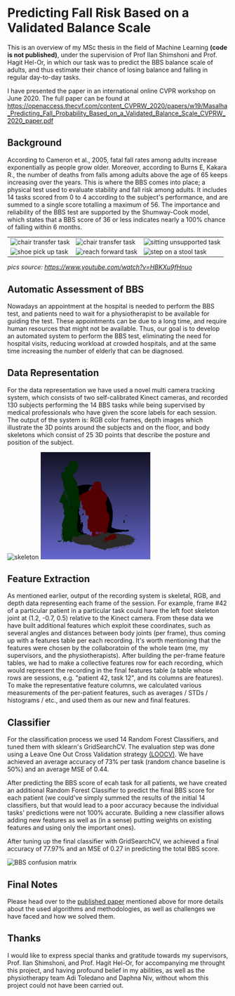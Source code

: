 # Predicting Fall Risk Based on a Validated Balance Scale

This is an overview of my MSc thesis in the field of Machine Learning **(code is not published)**, under the supervision of Prof Ilan Shimshoni and Prof. Hagit Hel-Or, in which our task was to predict the BBS balance scale of adults, and thus estimate their chance of losing balance and falling in regular day-to-day tasks.

I have presented the paper in an international online CVPR workshop on June 2020. The full paper can be found at https://openaccess.thecvf.com/content_CVPRW_2020/papers/w19/Masalha_Predicting_Fall_Probability_Based_on_a_Validated_Balance_Scale_CVPRW_2020_paper.pdf


## Background

According to Cameron et al., 2005, fatal fall rates among adults increase exponentially as people grow older. Moreover, according to Burns E, Kakara R., the number of deaths from falls among adults above the age of 65 keeps increasing over the years. This is where the BBS comes into place; a physical test used to evaluate stability and fall risk among adults. It includes 14 tasks scored from 0 to 4 according to the subject's performance, and are summed to a single score totalling a maximum of 56. The importance and reliability of the BBS test are supported by the Shumway-Cook model, which states that a BBS score of 36 or less indicates nearly a 100% chance of falling within 6 months.

| | | |
|-|-|-|
| ![chair transfer task](https://user-images.githubusercontent.com/78589884/120074237-97ddd800-c0a4-11eb-982c-787634a1bc51.png)  | ![chair transfer task](https://user-images.githubusercontent.com/78589884/120074247-a62bf400-c0a4-11eb-92e7-c0cff65bd56c.png)  | ![sitting unsupported task](https://user-images.githubusercontent.com/78589884/120074246-a4fac700-c0a4-11eb-81e5-14a8770063c0.png)  |
| ![shoe pick up task](https://user-images.githubusercontent.com/78589884/120074249-a75d2100-c0a4-11eb-8cf5-6499100eff84.png)  | ![reach forward task](https://user-images.githubusercontent.com/78589884/120074252-a88e4e00-c0a4-11eb-9b2b-fbb2ca4bfb6c.png)  | ![step on a stool task](https://user-images.githubusercontent.com/78589884/120074253-a926e480-c0a4-11eb-931b-a65329eb1522.png)  |

_pics source: https://www.youtube.com/watch?v=HBKXu9fHnuo_

## Automatic Assessment of BBS

Nowadays an appointment at the hospital is needed to perform the BBS test, and patients need to wait for a physiotherapist to be available for guiding the test. These appointments can be due to a long time, and require human resources that might not be available.
Thus, our goal is to develop an automated system to perform the BBS test, eliminating the need for hospital visits, reducing workload at crowded hospitals, and at the same time increasing the number of elderly that can be diagnosed.

## Data Representation

For the data representation we have used a novel multi camera tracking system, which consists of two self-calibrated Kinect cameras, and recorded 130 subjects performing the 14 BBS tasks while being supervised by medical professionals who have given the score labels for each session.
The output of the system is: RGB color frames, depth images which illustrate the 3D points around the subjects and on the floor, and body skeletons which consist of 25 3D points that describe the posture and position of the subject.

![skeleton](https://user-images.githubusercontent.com/78589884/120074551-0cfddd00-c0a6-11eb-86a5-5e44a03dabc8.png)
<img src="https://github.com/masalha-alaa/fall-risk-prediction/blob/master/docs/task9.gif" width="250" alt="depth image gif"/>

## Feature Extraction

As mentioned earlier, output of the recording system is skeletal, RGB, and depth data representing each frame of the session. For example, frame #42 of a particular patient in a particular task could have the left foot skeleton joint at (1.2, -0.7, 0.5) relative to the Kinect camera. From these data we have built additional features which exploit these coordinates, such as several angles and distances between body joints (per frame), thus coming up with a features table per each recording.
It's worth mentioning that the features were chosen by the collaboratoin of the whole team (me, my supervisors, and the physiotherapists).
After building the per-frame feature tables, we had to make a collective features row for each recording, which would represent the recording in the final features table (a table whose rows are sessions, e.g. "patient 42, task 12", and its columns are features). To make the representative feature columns, we calculated various measurements of the per-patient features, such as averages / STDs / histograms / etc., and used them as our new and final features.

## Classifier

For the classification process we used 14 Random Forest Classifiers, and tuned them with sklearn's GridSearchCV. The evaluation step was done using a Leave One Out Cross Validation strategy [(LOOCV)](https://en.wikipedia.org/wiki/Cross-validation_(statistics)#Leave-one-out_cross-validation). We have achieved an average accuracy of 73% per task (random chance baseline is 50%) and an average MSE of 0.44.

After predicting the BBS score of ecah task for all patients, we have created an additional Random Forest Classifier to predict the final BBS score for each patient (we could've simply summed the results of the initial 14 classifiers, but that would lead to a poor accuracy because the individual tasks' predictions were not 100% accurate. Building a new classifier allows adding new features as well as (in a sense) putting weights on existing features and using only the important ones).

After tuning up the final classifier with GridSearchCV, we achieved a final accuracy of 77.97% and an MSE of 0.27 in predicting the total BBS score.

<img src="https://user-images.githubusercontent.com/78589884/120075949-0a9e8180-c0ac-11eb-87d9-9ae9fba8087c.png" width="450" alt="BBS confusion matrix"/>

## Final Notes

Please head over to the [published paper](https://openaccess.thecvf.com/content_CVPRW_2020/papers/w19/Masalha_Predicting_Fall_Probability_Based_on_a_Validated_Balance_Scale_CVPRW_2020_paper.pdf) mentioned above for more details about the used algorithms and methodologies, as well as challenges we have faced and how we solved them.

## Thanks

I would like to express special thanks and gratitude towards my supervisors, Prof. Ilan Shimshoni, and Prof. Hagit Hel-Or, for accompanying me throught this project, and having profound belief in my abilities, as well as the physiotherapy team Adi Toledano and Daphna Niv, without whom this project could not have been carried out.
